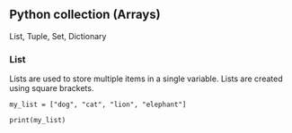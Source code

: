 ## Python collection (Arrays)
List, Tuple, Set, Dictionary

### List
Lists are used to store multiple items in a single variable.
Lists are created using square brackets.

`my_list = ["dog", "cat", "lion", "elephant"]`

`print(my_list)`

